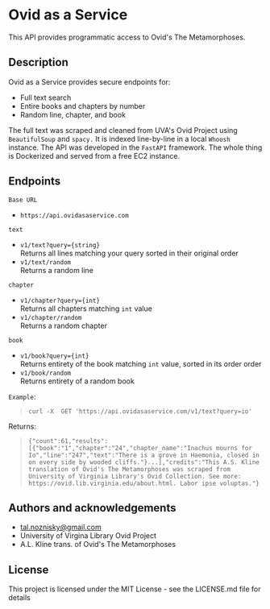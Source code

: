 # Ovid as a Service
This API provides programmatic access to Ovid's The Metamorphoses.

## Description
Ovid as a Service provides secure endpoints for:
* Full text search
* Entire books and chapters by number
* Random line, chapter, and book

The full text was scraped and cleaned from UVA's Ovid Project using `BeautifulSoup` and `spacy.` It is indexed line-by-line in a local `Whoosh` instance. The API was developed in the `FastAPI` framework. The whole thing is Dockerized and served from a free EC2 instance.

## Endpoints
`Base URL`
* `https://api.ovidasaservice.com`

`text`
* `v1/text?query={string}`  
Returns all lines matching your query sorted in their original order
* `v1/text/random`  
Returns a random line

`chapter`
* `v1/chapter?query={int}`  
Returns all chapters matching `int` value
* `v1/chapter/random`  
Returns a random chapter

`book`
* `v1/book?query={int}`  
Returns entirety of the book matching `int` value, sorted in its order order 
* `v1/book/random`  
Returns entirety of a random book  

`Example`:  
>`curl -X  GET 'https://api.ovidasaservice.com/v1/text?query=io'`  

Returns:
>`{"count":61,"results":[{"book":"1","chapter":"24","chapter_name":"Inachus mourns for Io","line":"247","text":"There is a grove in Haemonia, closed in on every side by wooded cliffs."}...],"credits":"This A.S. Kline translation of Ovid's The Metamorphoses was scraped from University of Virginia Library's Ovid Collection. See more: https://ovid.lib.virginia.edu/about.html. Labor ipse voluptas."}`
  
## Authors and acknowledgements
* tal.noznisky@gmail.com
* University of Virgina Library Ovid Project
* A.L. Kline trans. of Ovid's The Metamorphoses  

## License

This project is licensed under the MIT License - see the LICENSE.md file for details
